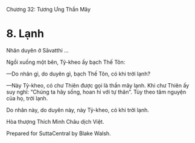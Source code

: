  

Chương 32: Tương Ưng Thần Mây

# 8\. Lạnh

Nhân duyên ở Sāvatthi …

Ngồi xuống một bên, Tỷ-kheo ấy bạch Thế Tôn:

—Do nhân gì, do duyên gì, bạch Thế Tôn, có khi trời lạnh?

—Này Tỷ-kheo, có chư Thiên được gọi là thần mây lạnh. Khi chư Thiên ấy suy nghĩ: “Chúng ta hãy sống, hoan hỉ với tự thân”. Tùy theo tâm nguyện của họ, trời lạnh.

Do nhân này, do duyên này, này Tỷ-kheo, có khi trời lạnh.

Hòa thượng Thích Minh Châu dịch Việt.

Prepared for SuttaCentral by Blake Walsh.